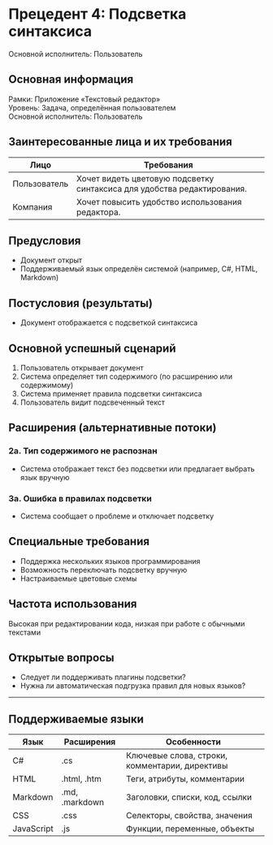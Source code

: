 # Прецедент 4: Подсветка синтаксиса

Основной исполнитель: Пользователь  

## Основная информация

Рамки: Приложение «Текстовый редактор»  
Уровень: Задача, определённая пользователем  
Основной исполнитель: Пользователь  

## Заинтересованные лица и их требования

| Лицо | Требования |
|------|------------|
| Пользователь | Хочет видеть цветовую подсветку синтаксиса для удобства редактирования. |
| Компания | Хочет повысить удобство использования редактора. |

## Предусловия

- Документ открыт
- Поддерживаемый язык определён системой (например, C#, HTML, Markdown)

## Постусловия (результаты)

- Документ отображается с подсветкой синтаксиса

## Основной успешный сценарий

1. Пользователь открывает документ
2. Система определяет тип содержимого (по расширению или содержимому)
3. Система применяет правила подсветки синтаксиса
4. Пользователь видит подсвеченный текст

## Расширения (альтернативные потоки)

### 2а. Тип содержимого не распознан
- Система отображает текст без подсветки или предлагает выбрать язык вручную

### 3а. Ошибка в правилах подсветки
- Система сообщает о проблеме и отключает подсветку

## Специальные требования

- Поддержка нескольких языков программирования
- Возможность переключать подсветку вручную
- Настраиваемые цветовые схемы

## Частота использования

Высокая при редактировании кода, низкая при работе с обычными текстами

## Открытые вопросы

- Следует ли поддерживать плагины подсветки?
- Нужна ли автоматическая подгрузка правил для новых языков?

---


## Поддерживаемые языки

| Язык | Расширения | Особенности |
|------|------------|-------------|
| C# | .cs | Ключевые слова, строки, комментарии, директивы |
| HTML | .html, .htm | Теги, атрибуты, комментарии |
| Markdown | .md, .markdown | Заголовки, списки, код, ссылки |
| CSS | .css | Селекторы, свойства, значения |
| JavaScript | .js | Функции, переменные, объекты |
